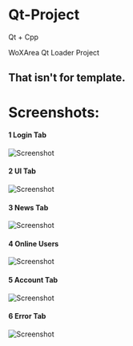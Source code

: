 # Qt-Project
Qt + Cpp

WoXArea Qt Loader Project

## That isn't for template.

# Screenshots:

#### 1 Login Tab
![Screenshot](https://raw.githubusercontent.com/lib-Pluton/Qt-Project/main/images/login.png)

#### 2 UI Tab
![Screenshot](https://raw.githubusercontent.com/lib-Pluton/Qt-Project/main/images/uitab.png)

#### 3 News Tab
![Screenshot](https://raw.githubusercontent.com/lib-Pluton/Qt-Project/main/images/news.png)

#### 4 Online Users
![Screenshot](https://raw.githubusercontent.com/lib-Pluton/Qt-Project/main/images/onlineusers.png)

#### 5 Account Tab
![Screenshot](https://raw.githubusercontent.com/lib-Pluton/Qt-Project/main/images/accounttab.png)

#### 6 Error Tab
![Screenshot](https://raw.githubusercontent.com/lib-Pluton/Qt-Project/main/images/errortab.png)


